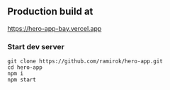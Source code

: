 ## Production build at

https://hero-app-bay.vercel.app

### Start dev server

    git clone https://github.com/ramirok/hero-app.git
    cd hero-app
    npm i
    npm start
